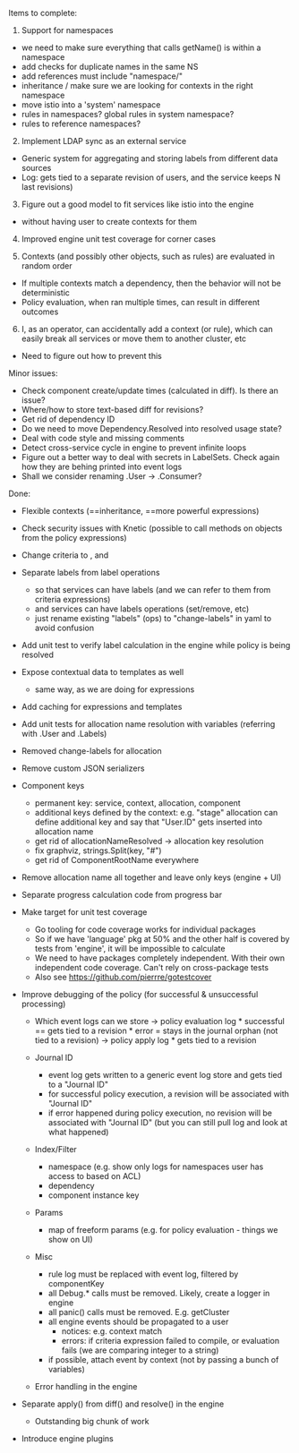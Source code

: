 Items to complete:

1. Support for namespaces
  - we need to make sure everything that calls getName() is within a namespace
  - add checks for duplicate names in the same NS
  - add references must include "namespace/"
  - inheritance / make sure we are looking for contexts in the right namespace
  - move istio into a 'system' namespace
  - rules in namespaces? global rules in system namespace?
  - rules to reference namespaces?

2. Implement LDAP sync as an external service
  - Generic system for aggregating and storing labels from different data sources
  - Log: gets tied to a separate revision of users, and the service keeps N last revisions)

3. Figure out a good model to fit services like istio into the engine
  - without having user to create contexts for them

4. Improved engine unit test coverage for corner cases

5. Contexts (and possibly other objects, such as rules) are evaluated in random order
  - If multiple contexts match a dependency, then the behavior will not be deterministic
  - Policy evaluation, when ran multiple times, can result in different outcomes

6. I, as an operator, can accidentally add a context (or rule), which can easily
   break all services or move them to another cluster, etc
  - Need to figure out how to prevent this

Minor issues:
- Check component create/update times (calculated in diff). Is there an issue?
- Where/how to store text-based diff for revisions?
- Get rid of dependency ID
- Do we need to move Dependency.Resolved into resolved usage state?
- Deal with code style and missing comments
- Detect cross-service cycle in engine to prevent infinite loops
- Figure out a better way to deal with secrets in LabelSets. Check again how they are behing printed into event logs
- Shall we consider renaming .User -> .Consumer?


Done:
* Flexible contexts (==inheritance, ==more powerful expressions)

* Check security issues with Knetic (possible to call methods on objects from the policy expressions)

* Change criteria to <RequireAll>, <RequireAny> and <RequireNone>

* Separate labels from label operations
  - so that services can have labels (and we can refer to them from criteria expressions)
  - and services can have labels operations (set/remove, etc)
  - just rename existing "labels" (ops) to "change-labels" in yaml to avoid confusion

* Add unit test to verify label calculation in the engine while policy is being resolved

* Expose contextual data to templates as well
  - same way, as we are doing for expressions

* Add caching for expressions and templates

* Add unit tests for allocation name resolution with variables (referring with .User and .Labels)

* Removed change-labels for allocation

* Remove custom JSON serializers

* Component keys
  - permanent key: service, context, allocation, component
  - additional keys defined by the context:
        e.g. "stage" allocation can define additional key
        and say that "User.ID" gets inserted into allocation name
  - get rid of allocationNameResolved -> allocation key resolution
  - fix graphviz, strings.Split(key, "#")
  - get rid of ComponentRootName everywhere

* Remove allocation name all together and leave only keys (engine + UI)

* Separate progress calculation code from progress bar

* Make target for unit test coverage
  - Go tooling for code coverage works for individual packages
  - So if we have 'language' pkg at 50% and the other half is covered by tests from 'engine', it will be impossible to calculate
  - We need to have packages completely independent. With their own independent code coverage. Can't rely on cross-package tests
  - Also see https://github.com/pierrre/gotestcover

* Improve debugging of the policy (for successful & unsuccessful processing)

  - Which event logs can we store
      -> policy evaluation log
           * successful == gets tied to a revision
           * error = stays in the journal orphan (not tied to a revision)
      -> policy apply log
           * gets tied to a revision

  - Journal ID
    - event log gets written to a generic event log store and gets tied to a "Journal ID"
    - for successful policy execution, a revision will be associated with "Journal ID"
    - if error happened during policy execution, no revision will be associated with "Journal ID" (but you can still pull log and look at what happened)

  - Index/Filter
    - namespace (e.g. show only logs for namespaces user has access to based on ACL)
    - dependency
    - component instance key

  - Params
    - map of freeform params (e.g. for policy evaluation - things we show on UI)

  - Misc
    - rule log must be replaced with event log, filtered by componentKey
    - all Debug.* calls must be removed. Likely, create a logger in engine
    - all panic() calls must be removed. E.g. getCluster
    - all engine events should be propagated to a user
      - notices: e.g. context match
      - errors: if criteria expression failed to compile, or evaluation fails (we are comparing integer to a string)
    - if possible, attach event by context (not by passing a bunch of variables)

  - Error handling in the engine

* Separate apply() from diff() and resolve() in the engine
  - Outstanding big chunk of work

* Introduce engine plugins


